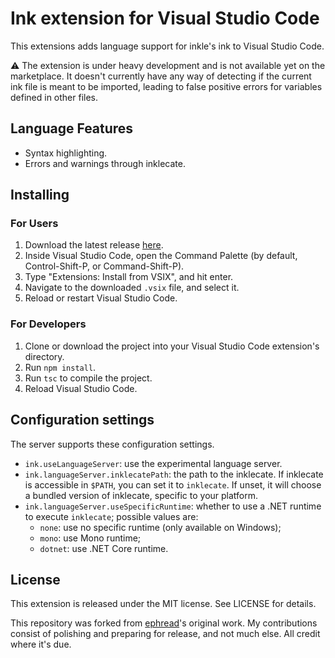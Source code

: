 # Ink extension for Visual Studio Code

This extensions adds language support for inkle's ink to Visual Studio Code.

⚠️ The extension is under heavy development and is not available yet on the marketplace. It doesn't currently have any way of detecting if the current ink file is meant to be imported, leading to false positive errors for variables defined in other files.

## Language Features

- Syntax highlighting.
- Errors and warnings through inklecate.

## Installing

### For Users

1. Download the latest release [here](https://github.com/elliotherriman/vscode-ink/releases/latest/download/calico.ink.vsix).
2. Inside Visual Studio Code, open the Command Palette (by default, Control-Shift-P, or Command-Shift-P).
3. Type "Extensions: Install from VSIX", and hit enter.
4. Navigate to the downloaded `.vsix` file, and select it.
5. Reload or restart Visual Studio Code.

### For Developers

1. Clone or download the project into your Visual Studio Code extension's directory.
2. Run `npm install`.
3. Run `tsc` to compile the project.
4. Reload Visual Studio Code.
   
## Configuration settings

The server supports these configuration settings.

- `ink.useLanguageServer`: use the experimental language server.
- `ink.languageServer.inklecatePath`: the path to the inklecate. If inklecate is accessible in `$PATH`, you can set it to `inklecate`. If unset, it will choose a bundled version of inklecate, specific to your platform.
- `ink.languageServer.useSpecificRuntime`: whether to use a .NET runtime to execute `inklecate`; possible values are:
    - `none`: use no specific runtime (only available on Windows);
    - `mono`: use Mono runtime;
    - `dotnet`: use .NET Core runtime.

## License

This extension is released under the MIT license. See LICENSE for details.

This repository was forked from [ephread](https://github.com/ephread/vscode-ink)'s original work. My contributions consist of polishing and preparing for release, and not much else. All credit where it's due.
